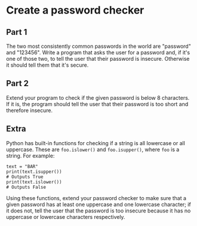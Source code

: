 # Create a password checker

## Part 1

The two most consistently common passwords in the world are "password" and "123456". Write a program that asks the user for a password and, if it's one of those two, to tell the user that their password is insecure. Otherwise it should tell them that it's secure.

## Part 2

Extend your program to check if the given password is below 8 characters. If it is, the program should tell the user that their password is too short and therefore insecure.

## Extra

Python has built-in functions for checking if a string is all lowercase or all uppercase. These are `foo.islower()` and `foo.isupper()`, where `foo` is a string. For example:

```
text = "BAR"
print(text.isupper())
# Outputs True
print(text.islower())
# Outputs False
```

Using these functions, extend your password checker to make sure that a given password has at least one uppercase and one lowercase character; if it does not, tell the user that the password is too insecure because it has no uppercase or lowercase characters respectively.
